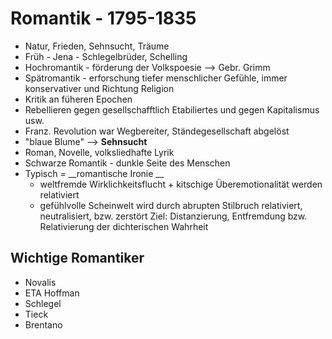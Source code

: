 # Romantik - 1795-1835

-   Natur, Frieden, Sehnsucht, Träume
-   Früh - Jena - Schlegelbrüder, Schelling
-   Hochromantik - förderung der Volkspoesie --> Gebr. Grimm
-   Spätromantik - erforschung tiefer menschlicher Gefühle, immer konservativer und Richtung Religion
-   Kritik an füheren Epochen
-   Rebellieren gegen gesellschafftlich Etabiliertes und gegen Kapitalismus usw.
-   Franz. Revolution war Wegbereiter, Ständegesellschaft abgelöst
-   "blaue Blume" --> __Sehnsucht__
-   Roman, Novelle, volksliedhafte Lyrik
-   Schwarze Romantik - dunkle Seite des Menschen
-   Typisch = __romantische Ironie __
	- weltfremde Wirklichkeitsflucht + kitschige Überemotionalität werden relativiert
	- gefühlvolle Scheinwelt wird durch abrupten Stilbruch relativiert, neutralisiert, bzw. zerstört
Ziel: Distanzierung, Entfremdung bzw. Relativierung der dichterischen Wahrheit
  
## Wichtige Romantiker
-   Novalis
-   ETA Hoffman
-   Schlegel
-   Tieck
-   Brentano
